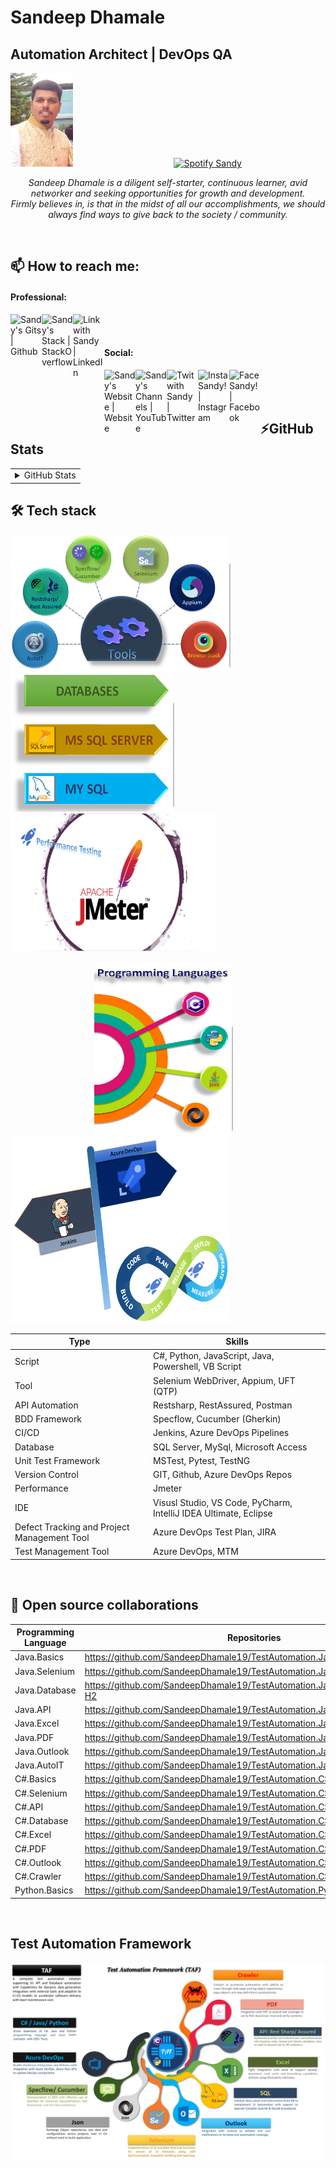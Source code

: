 <!--
**SandeepDhamale19/SandeepDhamale19** is a ✨ _special_ ✨ repository because its `README.md` (this file) appears on your GitHub profile.

Here are some ideas to get you started:

- 🔭 I’m currently working on ...
- 🌱 I’m currently learning ...
- 👯 I’m looking to collaborate on ...
- 🤔 I’m looking for help with ...
- 💬 Ask me about ...
- 📫 How to reach me: ...
- 😄 Pronouns: ...
- ⚡ Fun fact: ...
-->

# Sandeep Dhamale 
## Automation Architect | DevOps QA 
<img src="https://github.com/SandeepDhamale1905/SandeepDhamaleProfile/blob/master/20200126_190259.jpg" alt="Sandeep Dhamale" width="100" height="150"> &nbsp;&nbsp;&nbsp;&nbsp;&nbsp;&nbsp;&nbsp;&nbsp;&nbsp;&nbsp;&nbsp;&nbsp;&nbsp;&nbsp;&nbsp;&nbsp;&nbsp;&nbsp;&nbsp;&nbsp;&nbsp;&nbsp;&nbsp;&nbsp;&nbsp;&nbsp;&nbsp;&nbsp;&nbsp;&nbsp;&nbsp;&nbsp;&nbsp;&nbsp;&nbsp;&nbsp;&nbsp;&nbsp;&nbsp;&nbsp;[<img src="https://now-playing-codestackr.vercel.app/api/spotify-playing" alt="Spotify Sandy" width="350"/>][spotify]
<p><center><i> Sandeep Dhamale is a diligent self-starter, continuous learner, avid
			 networker and seeking opportunities for growth and development. 
	</br>Firmly believes in, is that in the midst of all our accomplishments, we
		 should always find ways to give back to the society / community. 
	</i></center></p>
</br>

## 📫 How to reach me:
<!--<p align="left">	
	<a title="Github" href="https://github.com/SandeepDhamale19" target="_blank"><img src="https://img.shields.io/github/followers/SandeepDhamale19.svg?label=GitHub&style=social%22%20alt=%22GitHub" target="_blank"></a>	
	<a title="LinkedIn" href="https://www.linkedin.com/in/sandeep-dhamale/" target="_blank"><img src="https://img.shields.io/badge/LinkedIn--_.svg?style=social&logo=linkedin" alt="LinkedIn" target="_blank"></a>	
	<!--<a title="Stack Overflow" href="https://stackoverflow.com/users/6879070/sandeep-dhamale"><img height="50" width="100" alt="Stack Overflow" src="https://img.shields.io/endpoint?color=white&label=StackOverflow&logo=stackoverflow&logoColor=stackoverflow&style=social&url=https%3A%2F%2Fshields.redsparr0w.com%2Fstackoverflow"></a>
	<a title="Stack Overflow" href="https://stackoverflow.com/users/6879070/sandeep-dhamale"><img alt="Stack Overflow" src="https://img.shields.io/badge/StackOverflow--white?style=social&logo=stackoverflow"></a>
	<a title="Facebook" href="https://www.facebook.com/sandeep.dhamale" target="_blank"><img src="https://img.shields.io/badge/Facebook-blue.svg?style=flat&logo=facebook" alt="Facebook" target="_blank"></a> 
	<a title="My personal website" href="https://sandeepdhamale.webs.com/" target="_blank"><img height="20" width="80" src="https://img.shields.io/badge/SandeepDhamale-purple?style=flat&logo=SandeepDhamaleWebsite"></a>-->

#### Professional:
<!--[<img align="left" alt="Sandy's Gits | Github" width="22px" src="https://cdn.jsdelivr.net/npm/simple-icons@3.12.0/icons/github.svg" />][website]
[<img align="left" alt="Sandy's Stack | StackOverflow" width="22px" src="https://cdn.jsdelivr.net/npm/simple-icons@3.12.0/icons/stackoverflow.svg" />][stackoverflow]
[<img align="left" alt="Link with Sandy | LinkedIn" width="50px" src="https://cdn.jsdelivr.net/npm/simple-icons@v3/icons/linkedin.svg" />][linkedin]-->
[<img align="left" alt="Sandy's Gits | Github" width="50px" src="https://img.icons8.com/windows/2x/github.png" />][website]
[<img align="left" alt="Sandy's Stack | StackOverflow" width="50px" src="https://img.icons8.com/color/2x/stackoverflow.png" />][stackoverflow]
[<img align="left" alt="Link with Sandy | LinkedIn" width="50px" src="https://img.icons8.com/color/96/000000/linkedin.png" />][linkedin]
</br>
</br>
#### Social:
<!--[<img align="left" alt="Sandy's Website | Website" width="22px" src="https://cdn.jsdelivr.net/npm/simple-icons@3.12.0/icons/internetexplorer.svg" />][website]
[<img align="left" alt="Sandy's Channels | YouTube" width="22px" src="https://cdn.jsdelivr.net/npm/simple-icons@v3/icons/youtube.svg" />][youtube]
[<img align="left" alt="Twit with Sandy | Twitter" width="22px" src="https://cdn.jsdelivr.net/npm/simple-icons@v3/icons/twitter.svg" />][twitter]
[<img align="left" alt="Insta Sandy! | Instagram" width="22px" src="https://cdn.jsdelivr.net/npm/simple-icons@v3/icons/instagram.svg" />][instagram]
[<img align="left" alt="Face Sandy! | Facebook" width="22px" src="https://cdn.jsdelivr.net/npm/simple-icons@v3/icons/facebook.svg" />][instagram]-->
[<img align="left" alt="Sandy's Website | Website" width="50px" src="https://img.icons8.com/fluent/96/000000/domain.png" />][website]
[<img align="left" alt="Sandy's Channels | YouTube" width="50px" src="https://img.icons8.com/color/96/000000/youtube.png" />][youtube]
[<img align="left" alt="Twit with Sandy | Twitter" width="50px" src="https://img.icons8.com/color/96/000000/twitter-squared.png" />][twitter]
[<img align="left" alt="Insta Sandy! | Instagram" width="50px" src="https://img.icons8.com/color/96/000000/instagram-new.png" />][instagram]
[<img align="left" alt="Face Sandy! | Facebook" width="50px" src="https://img.icons8.com/color/96/000000/facebook.png" />][facebook]
</br>
</br>
</br>
## :zap:GitHub Stats
<table border="0" cellspacing="0" cellpadding="0">
	<tr>
		<td>
		<details>
		  <summary>GitHub Stats</summary>
		  <img align="left" alt="Sandy's GitHub Stats" src="https://github-readme-stats.codestackr.vercel.app/api?username=SandeepDhamale19&show_icons=true&hide_border=true"" />
		</details>
		</td>
	</tr>
</table>
</p>
		
<!--
## 📫 Github Summary:

<p align="center">
	<img src="https://github-readme-stats.vercel.app/api/?username=SandeepDhamale19&show_icons=true&title_color=3380C4&icon_color=3380C4&text_color=edf2f7&bg_color=151515"></img>
</p>-->

## 🛠️ Tech stack
<img src="https://github.com/SandeepDhamale1905/SandeepDhamaleProfile/blob/master/Logos/Tools_2_30.png" alt="Test Automation Tools" width="350" height="220"><img src="https://github.com/SandeepDhamale1905/SandeepDhamaleProfile/blob/master/Logos/VerticalLine.png" alt="Vertical Line" height="180" width="4"><img src="https://github.com/SandeepDhamale1905/SandeepDhamaleProfile/blob/master/Logos/Databases.png" alt="Databases" width="260" height="220"><img src="https://github.com/SandeepDhamale1905/SandeepDhamaleProfile/blob/master/Logos/VerticalLine.png" alt="Vertical Line" height="180" width="4"><img src="https://github.com/SandeepDhamale1905/SandeepDhamaleProfile/blob/master/Logos/PerformanceTesting.png" alt="Performance Testing" width="330" height="220"></br></br>&nbsp;&nbsp;&nbsp;&nbsp;&nbsp;&nbsp;&nbsp;&nbsp;&nbsp;&nbsp;&nbsp;&nbsp;&nbsp;&nbsp;&nbsp;&nbsp;&nbsp;&nbsp;&nbsp;&nbsp;&nbsp;&nbsp;&nbsp;&nbsp;&nbsp;&nbsp;&nbsp;&nbsp;&nbsp;&nbsp;&nbsp;&nbsp;&nbsp;
<img src="https://github.com/SandeepDhamale1905/SandeepDhamaleProfile/blob/master/Logos/Programming Languages.png" alt="Programming Languages" width="220" height="275"><img src="https://github.com/SandeepDhamale1905/SandeepDhamaleProfile/blob/master/Logos/VerticalLine.png" alt="Vertical Line" height="180" width="4"><img src="https://github.com/SandeepDhamale1905/SandeepDhamaleProfile/blob/master/Logos/CICD.png" alt="DevOps: CI-CD" width="350">


| Type         | Skills            |
| -------------- | ---------          |
| Script    | C#, Python, JavaScript, Java, Powershell, VB Script |
| Tool    | Selenium WebDriver, Appium, UFT (QTP) |
| API Automation    | Restsharp, RestAssured, Postman |
| BDD Framework    | Specflow, Cucumber (Gherkin) |
| CI/CD    | Jenkins, Azure DevOps Pipelines|
| Database    | SQL Server, MySql, Microsoft Access |
| Unit Test Framework    | MSTest, Pytest, TestNG |
| Version Control    | GIT, Github, Azure DevOps Repos |
| Performance    | Jmeter |
| IDE    | Visusl Studio, VS Code, PyCharm, IntelliJ IDEA Ultimate, Eclipse |
| Defect Tracking and Project Management Tool    | Azure DevOps Test Plan, JIRA |
| Test Management Tool    | Azure DevOps, MTM|
<br/>

## 👯 Open source collaborations
|Programming Language |Repositories |
| -------------- | ---------          |
|Java.Basics   | https://github.com/SandeepDhamale19/TestAutomation.Java.Basics|
|Java.Selenium | https://github.com/SandeepDhamale19/TestAutomation.Java.Selenium|
|Java.Database | https://github.com/SandeepDhamale19/TestAutomation.Java.Database.MySQL-H2|
|Java.API      | https://github.com/SandeepDhamale19/TestAutomation.Java.API.RestAssured|
|Java.Excel    | https://github.com/SandeepDhamale19/TestAutomation.Java.Excel|
|Java.PDF      | https://github.com/SandeepDhamale19/TestAutomation.Java.PDF|
|Java.Outlook  | https://github.com/SandeepDhamale19/TestAutomation.Java.Outlook|
|Java.AutoIT   | https://github.com/SandeepDhamale19/TestAutomation.Java.AutoIT|
|C#.Basics     | https://github.com/SandeepDhamale19/TestAutomation.CSharp.Basics|
|C#.Selenium   | https://github.com/SandeepDhamale19/TestAutomation.CSharp.Selenium|
|C#.API        | https://github.com/SandeepDhamale19/TestAutomation.CSharp.API.Restsharp|
|C#.Database   | https://github.com/SandeepDhamale19/TestAutomation.CSharp.Database.MSSQL|
|C#.Excel      | https://github.com/SandeepDhamale19/TestAutomation.CSharp.Excel|
|C#.PDF        | https://github.com/SandeepDhamale19/TestAutomation.CSharp.PDF|
|C#.Outlook    | https://github.com/SandeepDhamale19/TestAutomation.CSharp.Outlook|
|C#.Crawler    | https://github.com/SandeepDhamale19/TestAutomation.CSharp.Crawler|
|Python.Basics | https://github.com/SandeepDhamale19/TestAutomation.Python.Basics|
<br/>

## Test Automation Framework
<img src="https://github.com/SandeepDhamale1905/SandeepDhamaleProfile/blob/master/Logos/Framework_Java_Selenium.png" alt="Test Automation Framework">

[website]: https://sandeepdhamale.webs.com
[github]: https://github.com/SandeepDhamale19
[stackoverflow]: https://stackoverflow.com/users/6879070/sandeep-dhamale
[twitter]: https://twitter.com/TwitTheHero
[youtube]: https://www.youtube.com/user/Sandy007d
[instagram]: https://www.instagram.com/sandeep.dhamale
[linkedin]: https://www.linkedin.com/in/sandeep-dhamale
[facebook]: https://www.facebook.com/Sandeep.Dhamale.19
[facebook]: https://www.facebook.com/Sandeep.Dhamale.19
[spotify]: https://open.spotify.com/user/4jago3eor9bhzhpmna5693ynt
